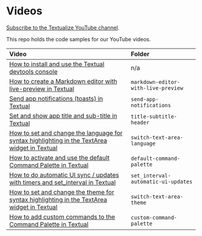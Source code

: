 # Videos

[Subscribe to the Textualize YouTube channel](https://www.youtube.com/channel/UCo4nHAZv_cIlAiCSP2IyiOA).

This repo holds the code samples for our YouTube videos.

| Video | Folder |
| :- | :- |
| [How to install and use the Textual devtools console](https://youtu.be/2w1hJPzQCJY) | n/a |
| [How to create a Markdown editor with live-preview in Textual](https://youtu.be/k0Sc-R8oWps) | `markdown-editor-with-live-preview` |
| [Send app notifications (toasts) in Textual](https://youtu.be/rKX8KwT4JXc) | `send-app-notifications` |
| [Set and show app title and sub-title in Textual](https://youtu.be/ApNAaCUV92s) | `title-subtitle-header` |
| [How to set and change the language for syntax highlighting in the TextArea widget in Textual](https://youtu.be/HniqTI3oCYI) | `switch-text-area-language` |
| [How to activate and use the default Command Palette in Textual](https://youtu.be/7mQvBgUmMgM) | `default-command-palette` |
| [How to do automatic UI sync / updates with timers and set_interval in Textual](https://youtu.be/ewqr50D5F68) | `set_interval-automatic-ui-updates` |
| [How to set and change the theme for syntax highlighting in the TextArea widget in Textual](https://youtu.be/DE6RjlReDTg) | `switch-text-area-theme` |
| [How to add custom commands to the Command Palette in Textual](https://youtu.be/Sh2uz-TmsiQ) | `custom-command-palette` |
